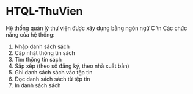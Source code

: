 # HTQL-ThuVien
Hệ thống quản lý thư viện được xây dựng bằng ngôn ngữ C \n
Các chức năng của hệ thống:
1. Nhập danh sách sách
2. Cập nhật thông tin sách
3. Tìm thông tin sách
4. Sắp xếp (theo số đăng ký, theo nhà xuất bản)
5. Ghi danh sách sách vào tệp tin
6. Đọc danh sách sách từ tệp tin
7. In danh sách sách
